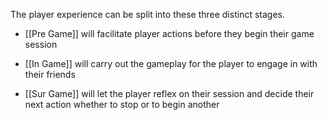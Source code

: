The player experience can be split into these three distinct stages.

- [[Pre Game]] will facilitate player actions before they begin their game session

- [[In Game]] will carry out the gameplay for the player to engage in with their friends

- [[Sur Game]] will let the player reflex on their session and decide their next action whether to stop or to begin another